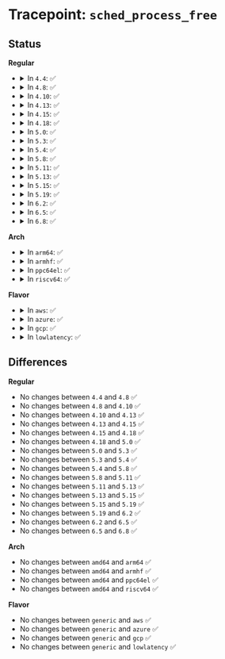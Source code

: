 # Tracepoint: <code>sched_process_free</code>

## Status
<b>Regular</b>
<ul>
<li>
<details>
<summary>In <code>4.4</code>: ✅</summary>

Event:

```c
struct trace_event_raw_sched_process_template {
    struct trace_entry ent;
    char comm[16];
    pid_t pid;
    int prio;
    char __data[0];
};
```
Function:

```c
void trace_event_raw_event_sched_process_template(void *__data, struct task_struct *p);
```
</details>
</li>
<li>
<details>
<summary>In <code>4.8</code>: ✅</summary>

Event:

```c
struct trace_event_raw_sched_process_template {
    struct trace_entry ent;
    char comm[16];
    pid_t pid;
    int prio;
    char __data[0];
};
```
Function:

```c
void trace_event_raw_event_sched_process_template(void *__data, struct task_struct *p);
```
</details>
</li>
<li>
<details>
<summary>In <code>4.10</code>: ✅</summary>

Event:

```c
struct trace_event_raw_sched_process_template {
    struct trace_entry ent;
    char comm[16];
    pid_t pid;
    int prio;
    char __data[0];
};
```
Function:

```c
void trace_event_raw_event_sched_process_template(void *__data, struct task_struct *p);
```
</details>
</li>
<li>
<details>
<summary>In <code>4.13</code>: ✅</summary>

Event:

```c
struct trace_event_raw_sched_process_template {
    struct trace_entry ent;
    char comm[16];
    pid_t pid;
    int prio;
    char __data[0];
};
```
Function:

```c
void trace_event_raw_event_sched_process_template(void *__data, struct task_struct *p);
```
</details>
</li>
<li>
<details>
<summary>In <code>4.15</code>: ✅</summary>

Event:

```c
struct trace_event_raw_sched_process_template {
    struct trace_entry ent;
    char comm[16];
    pid_t pid;
    int prio;
    char __data[0];
};
```
Function:

```c
void trace_event_raw_event_sched_process_template(void *__data, struct task_struct *p);
```
</details>
</li>
<li>
<details>
<summary>In <code>4.18</code>: ✅</summary>

Event:

```c
struct trace_event_raw_sched_process_template {
    struct trace_entry ent;
    char comm[16];
    pid_t pid;
    int prio;
    char __data[0];
};
```
Function:

```c
void trace_event_raw_event_sched_process_template(void *__data, struct task_struct *p);
```
</details>
</li>
<li>
<details>
<summary>In <code>5.0</code>: ✅</summary>

Event:

```c
struct trace_event_raw_sched_process_template {
    struct trace_entry ent;
    char comm[16];
    pid_t pid;
    int prio;
    char __data[0];
};
```
Function:

```c
void trace_event_raw_event_sched_process_template(void *__data, struct task_struct *p);
```
</details>
</li>
<li>
<details>
<summary>In <code>5.3</code>: ✅</summary>

Event:

```c
struct trace_event_raw_sched_process_template {
    struct trace_entry ent;
    char comm[16];
    pid_t pid;
    int prio;
    char __data[0];
};
```
Function:

```c
void trace_event_raw_event_sched_process_template(void *__data, struct task_struct *p);
```
</details>
</li>
<li>
<details>
<summary>In <code>5.4</code>: ✅</summary>

Event:

```c
struct trace_event_raw_sched_process_template {
    struct trace_entry ent;
    char comm[16];
    pid_t pid;
    int prio;
    char __data[0];
};
```
Function:

```c
void trace_event_raw_event_sched_process_template(void *__data, struct task_struct *p);
```
</details>
</li>
<li>
<details>
<summary>In <code>5.8</code>: ✅</summary>

Event:

```c
struct trace_event_raw_sched_process_template {
    struct trace_entry ent;
    char comm[16];
    pid_t pid;
    int prio;
    char __data[0];
};
```
Function:

```c
void trace_event_raw_event_sched_process_template(void *__data, struct task_struct *p);
```
</details>
</li>
<li>
<details>
<summary>In <code>5.11</code>: ✅</summary>

Event:

```c
struct trace_event_raw_sched_process_template {
    struct trace_entry ent;
    char comm[16];
    pid_t pid;
    int prio;
    char __data[0];
};
```
Function:

```c
void trace_event_raw_event_sched_process_template(void *__data, struct task_struct *p);
```
</details>
</li>
<li>
<details>
<summary>In <code>5.13</code>: ✅</summary>

Event:

```c
struct trace_event_raw_sched_process_template {
    struct trace_entry ent;
    char comm[16];
    pid_t pid;
    int prio;
    char __data[0];
};
```
Function:

```c
void trace_event_raw_event_sched_process_template(void *__data, struct task_struct *p);
```
</details>
</li>
<li>
<details>
<summary>In <code>5.15</code>: ✅</summary>

Event:

```c
struct trace_event_raw_sched_process_template {
    struct trace_entry ent;
    char comm[16];
    pid_t pid;
    int prio;
    char __data[0];
};
```
Function:

```c
void trace_event_raw_event_sched_process_template(void *__data, struct task_struct *p);
```
</details>
</li>
<li>
<details>
<summary>In <code>5.19</code>: ✅</summary>

Event:

```c
struct trace_event_raw_sched_process_template {
    struct trace_entry ent;
    char comm[16];
    pid_t pid;
    int prio;
    char __data[0];
};
```
Function:

```c
void trace_event_raw_event_sched_process_template(void *__data, struct task_struct *p);
```
</details>
</li>
<li>
<details>
<summary>In <code>6.2</code>: ✅</summary>

Event:

```c
struct trace_event_raw_sched_process_template {
    struct trace_entry ent;
    char comm[16];
    pid_t pid;
    int prio;
    char __data[0];
};
```
Function:

```c
void trace_event_raw_event_sched_process_template(void *__data, struct task_struct *p);
```
</details>
</li>
<li>
<details>
<summary>In <code>6.5</code>: ✅</summary>

Event:

```c
struct trace_event_raw_sched_process_template {
    struct trace_entry ent;
    char comm[16];
    pid_t pid;
    int prio;
    char __data[0];
};
```
Function:

```c
void trace_event_raw_event_sched_process_template(void *__data, struct task_struct *p);
```
</details>
</li>
<li>
<details>
<summary>In <code>6.8</code>: ✅</summary>

Event:

```c
struct trace_event_raw_sched_process_template {
    struct trace_entry ent;
    char comm[16];
    pid_t pid;
    int prio;
    char __data[0];
};
```
Function:

```c
void trace_event_raw_event_sched_process_template(void *__data, struct task_struct *p);
```
</details>
</li>
</ul>
<b>Arch</b>
<ul>
<li>
<details>
<summary>In <code>arm64</code>: ✅</summary>

Event:

```c
struct trace_event_raw_sched_process_template {
    struct trace_entry ent;
    char comm[16];
    pid_t pid;
    int prio;
    char __data[0];
};
```
Function:

```c
void trace_event_raw_event_sched_process_template(void *__data, struct task_struct *p);
```
</details>
</li>
<li>
<details>
<summary>In <code>armhf</code>: ✅</summary>

Event:

```c
struct trace_event_raw_sched_process_template {
    struct trace_entry ent;
    char comm[16];
    pid_t pid;
    int prio;
    char __data[0];
};
```
Function:

```c
void trace_event_raw_event_sched_process_template(void *__data, struct task_struct *p);
```
</details>
</li>
<li>
<details>
<summary>In <code>ppc64el</code>: ✅</summary>

Event:

```c
struct trace_event_raw_sched_process_template {
    struct trace_entry ent;
    char comm[16];
    pid_t pid;
    int prio;
    char __data[0];
};
```
Function:

```c
void trace_event_raw_event_sched_process_template(void *__data, struct task_struct *p);
```
</details>
</li>
<li>
<details>
<summary>In <code>riscv64</code>: ✅</summary>

Event:

```c
struct trace_event_raw_sched_process_template {
    struct trace_entry ent;
    char comm[16];
    pid_t pid;
    int prio;
    char __data[0];
};
```
Function:

```c
void trace_event_raw_event_sched_process_template(void *__data, struct task_struct *p);
```
</details>
</li>
</ul>
<b>Flavor</b>
<ul>
<li>
<details>
<summary>In <code>aws</code>: ✅</summary>

Event:

```c
struct trace_event_raw_sched_process_template {
    struct trace_entry ent;
    char comm[16];
    pid_t pid;
    int prio;
    char __data[0];
};
```
Function:

```c
void trace_event_raw_event_sched_process_template(void *__data, struct task_struct *p);
```
</details>
</li>
<li>
<details>
<summary>In <code>azure</code>: ✅</summary>

Event:

```c
struct trace_event_raw_sched_process_template {
    struct trace_entry ent;
    char comm[16];
    pid_t pid;
    int prio;
    char __data[0];
};
```
Function:

```c
void trace_event_raw_event_sched_process_template(void *__data, struct task_struct *p);
```
</details>
</li>
<li>
<details>
<summary>In <code>gcp</code>: ✅</summary>

Event:

```c
struct trace_event_raw_sched_process_template {
    struct trace_entry ent;
    char comm[16];
    pid_t pid;
    int prio;
    char __data[0];
};
```
Function:

```c
void trace_event_raw_event_sched_process_template(void *__data, struct task_struct *p);
```
</details>
</li>
<li>
<details>
<summary>In <code>lowlatency</code>: ✅</summary>

Event:

```c
struct trace_event_raw_sched_process_template {
    struct trace_entry ent;
    char comm[16];
    pid_t pid;
    int prio;
    char __data[0];
};
```
Function:

```c
void trace_event_raw_event_sched_process_template(void *__data, struct task_struct *p);
```
</details>
</li>
</ul>

## Differences
<b>Regular</b>
<ul>
<li>
No changes between <code>4.4</code> and <code>4.8</code> ✅
</li>
<li>
No changes between <code>4.8</code> and <code>4.10</code> ✅
</li>
<li>
No changes between <code>4.10</code> and <code>4.13</code> ✅
</li>
<li>
No changes between <code>4.13</code> and <code>4.15</code> ✅
</li>
<li>
No changes between <code>4.15</code> and <code>4.18</code> ✅
</li>
<li>
No changes between <code>4.18</code> and <code>5.0</code> ✅
</li>
<li>
No changes between <code>5.0</code> and <code>5.3</code> ✅
</li>
<li>
No changes between <code>5.3</code> and <code>5.4</code> ✅
</li>
<li>
No changes between <code>5.4</code> and <code>5.8</code> ✅
</li>
<li>
No changes between <code>5.8</code> and <code>5.11</code> ✅
</li>
<li>
No changes between <code>5.11</code> and <code>5.13</code> ✅
</li>
<li>
No changes between <code>5.13</code> and <code>5.15</code> ✅
</li>
<li>
No changes between <code>5.15</code> and <code>5.19</code> ✅
</li>
<li>
No changes between <code>5.19</code> and <code>6.2</code> ✅
</li>
<li>
No changes between <code>6.2</code> and <code>6.5</code> ✅
</li>
<li>
No changes between <code>6.5</code> and <code>6.8</code> ✅
</li>
</ul>
<b>Arch</b>
<ul>
<li>
No changes between <code>amd64</code> and <code>arm64</code> ✅
</li>
<li>
No changes between <code>amd64</code> and <code>armhf</code> ✅
</li>
<li>
No changes between <code>amd64</code> and <code>ppc64el</code> ✅
</li>
<li>
No changes between <code>amd64</code> and <code>riscv64</code> ✅
</li>
</ul>
<b>Flavor</b>
<ul>
<li>
No changes between <code>generic</code> and <code>aws</code> ✅
</li>
<li>
No changes between <code>generic</code> and <code>azure</code> ✅
</li>
<li>
No changes between <code>generic</code> and <code>gcp</code> ✅
</li>
<li>
No changes between <code>generic</code> and <code>lowlatency</code> ✅
</li>
</ul>
